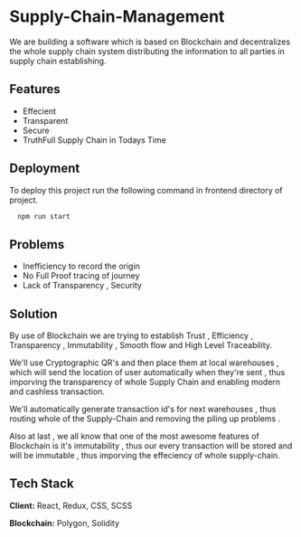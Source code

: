 
# Supply-Chain-Management


We are building a software which is based on Blockchain and decentralizes the whole supply chain system distributing the information to all parties in supply chain establishing.


## Features

- Effecient
- Transparent
- Secure
- TruthFull Supply Chain in Todays Time


## Deployment

To deploy this project run the following command in frontend directory of project.

```bash
  npm run start
```


## Problems

- Inefficiency to record the origin
- No Full Proof tracing of journey 
- Lack of Transparency , Security



## Solution

By use of Blockchain we are trying to establish Trust , Efficiency , Transparency , Immutability , Smooth flow and High Level Traceability.

We'll use Cryptographic QR's and then place them at local warehouses , which will send the location of user automatically when they're sent , thus imporving the transparency of whole Supply Chain and enabling modern and cashless transaction.

We'll automatically generate transaction id's for next warehouses , thus routing whole of the Supply-Chain and removing the piling up problems .

Also at last , we all know that one of the most awesome features of Blockchain is it's immutability , thus our every transaction will be stored and will be immutable , thus imporving the effeciency of whole supply-chain.






## Tech Stack

**Client:** React, Redux, CSS, SCSS

**Blockchain:** Polygon, Solidity

